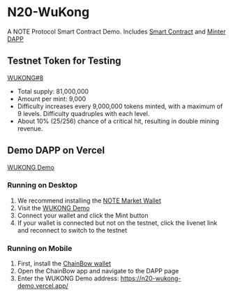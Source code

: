 # N20-WuKong

A NOTE Protocol Smart Contract Demo.
Includes [Smart Contract](./SmartContract/) and [Minter DAPP](./Minter/)

## Testnet Token for Testing
[WUKONG#8](https://testnet4.noteprotocol.org/n20/WUKONG%238/Overview)
- Total supply: 81,000,000
- Amount per mint: 9,000
- Difficulty increases every 9,000,000 tokens minted, with a maximum of 9 levels. Difficulty quadruples with each level.
- About 10% (25/256) chance of a critical hit, resulting in double mining revenue.

## Demo DAPP on Vercel
[WUKONG Demo](https://n20-wukong-demo.vercel.app/)

### Running on Desktop
1. We recommend installing the [NOTE Market Wallet](https://chromewebstore.google.com/detail/note-market-wallet/fljjndncpakifcmpkcbcjnlhaielmomn)
2. Visit the [WUKONG Demo](https://n20-wukong-demo.vercel.app/)
3. Connect your wallet and click the Mint button
4. If your wallet is connected but not on the testnet, click the livenet link and reconnect to switch to the testnet

### Running on Mobile
1. First, install the [ChainBow wallet](https://chainbow.io)
2. Open the ChainBow app and navigate to the DAPP page
3. Enter the WUKONG Demo address: https://n20-wukong-demo.vercel.app/